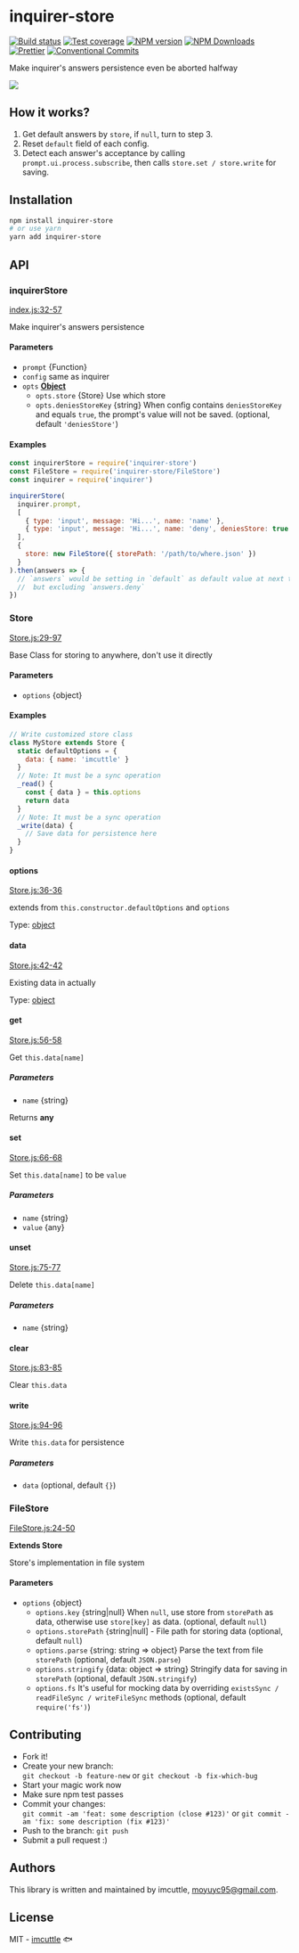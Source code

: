 # inquirer-store

[![Build status](https://img.shields.io/travis/imcuttle/inquirer-store/master.svg?style=flat-square)](https://travis-ci.org/imcuttle/inquirer-store)
[![Test coverage](https://img.shields.io/codecov/c/github/imcuttle/inquirer-store.svg?style=flat-square)](https://codecov.io/github/imcuttle/inquirer-store?branch=master)
[![NPM version](https://img.shields.io/npm/v/inquirer-store.svg?style=flat-square)](https://www.npmjs.com/package/inquirer-store)
[![NPM Downloads](https://img.shields.io/npm/dm/inquirer-store.svg?style=flat-square&maxAge=43200)](https://www.npmjs.com/package/inquirer-store)
[![Prettier](https://img.shields.io/badge/code_style-prettier-ff69b4.svg?style=flat-square)](https://prettier.io/)
[![Conventional Commits](https://img.shields.io/badge/Conventional%20Commits-1.0.0-yellow.svg?style=flat-square)](https://conventionalcommits.org)

Make inquirer's answers persistence even be aborted halfway

![](./snapshot.svg)

## How it works?

1.  Get default answers by `store`, if `null`, turn to step 3.
2.  Reset `default` field of each config.
3.  Detect each answer's acceptance by calling `prompt.ui.process.subscribe`, then calls `store.set / store.write` for saving.

## Installation

```bash
npm install inquirer-store
# or use yarn
yarn add inquirer-store
```

## API

<!-- Generated by documentation.js. Update this documentation by updating the source code. -->

### inquirerStore

[index.js:32-57](https://github.com/imcuttle/inquirer-store/blob/0b1cdb30c76a5a4dc7e7d0d5b87c4f7185bec93f/index.js#L32-L57 'Source code on GitHub')

Make inquirer's answers persistence

#### Parameters

- `prompt` {Function}
- `config` same as inquirer
- `opts` **[Object](https://developer.mozilla.org/docs/Web/JavaScript/Reference/Global_Objects/Object)**
  - `opts.store` {Store} Use which store
  - `opts.deniesStoreKey` {string}
    When config contains `deniesStoreKey` and equals `true`, the prompt's value will not be saved. (optional, default `'deniesStore'`)

#### Examples

```javascript
const inquirerStore = require('inquirer-store')
const FileStore = require('inquirer-store/FileStore')
const inquirer = require('inquirer')

inquirerStore(
  inquirer.prompt,
  [
    { type: 'input', message: 'Hi...', name: 'name' },
    { type: 'input', message: 'Hi...', name: 'deny', deniesStore: true }
  ],
  {
    store: new FileStore({ storePath: '/path/to/where.json' })
  }
).then(answers => {
  // `answers` would be setting in `default` as default value at next time
  //  but excluding `answers.deny`
})
```

### Store

[Store.js:29-97](https://github.com/imcuttle/inquirer-store/blob/0b1cdb30c76a5a4dc7e7d0d5b87c4f7185bec93f/Store.js#L29-L97 'Source code on GitHub')

Base Class for storing to anywhere, don't use it directly

#### Parameters

- `options` {object}

#### Examples

```javascript
// Write customized store class
class MyStore extends Store {
  static defaultOptions = {
    data: { name: 'imcuttle' }
  }
  // Note: It must be a sync operation
  _read() {
    const { data } = this.options
    return data
  }
  // Note: It must be a sync operation
  _write(data) {
    // Save data for persistence here
  }
}
```

#### options

[Store.js:36-36](https://github.com/imcuttle/inquirer-store/blob/0b1cdb30c76a5a4dc7e7d0d5b87c4f7185bec93f/Store.js#L36-L36 'Source code on GitHub')

extends from `this.constructor.defaultOptions` and `options`

Type: [object](https://developer.mozilla.org/docs/Web/JavaScript/Reference/Global_Objects/Object)

#### data

[Store.js:42-42](https://github.com/imcuttle/inquirer-store/blob/0b1cdb30c76a5a4dc7e7d0d5b87c4f7185bec93f/Store.js#L42-L42 'Source code on GitHub')

Existing data in actually

Type: [object](https://developer.mozilla.org/docs/Web/JavaScript/Reference/Global_Objects/Object)

#### get

[Store.js:56-58](https://github.com/imcuttle/inquirer-store/blob/0b1cdb30c76a5a4dc7e7d0d5b87c4f7185bec93f/Store.js#L56-L58 'Source code on GitHub')

Get `this.data[name]`

##### Parameters

- `name` {string}

Returns **any**

#### set

[Store.js:66-68](https://github.com/imcuttle/inquirer-store/blob/0b1cdb30c76a5a4dc7e7d0d5b87c4f7185bec93f/Store.js#L66-L68 'Source code on GitHub')

Set `this.data[name]` to be `value`

##### Parameters

- `name` {string}
- `value` {any}

#### unset

[Store.js:75-77](https://github.com/imcuttle/inquirer-store/blob/0b1cdb30c76a5a4dc7e7d0d5b87c4f7185bec93f/Store.js#L75-L77 'Source code on GitHub')

Delete `this.data[name]`

##### Parameters

- `name` {string}

#### clear

[Store.js:83-85](https://github.com/imcuttle/inquirer-store/blob/0b1cdb30c76a5a4dc7e7d0d5b87c4f7185bec93f/Store.js#L83-L85 'Source code on GitHub')

Clear `this.data`

#### write

[Store.js:94-96](https://github.com/imcuttle/inquirer-store/blob/0b1cdb30c76a5a4dc7e7d0d5b87c4f7185bec93f/Store.js#L94-L96 'Source code on GitHub')

Write `this.data` for persistence

##### Parameters

- `data` (optional, default `{}`)

### FileStore

[FileStore.js:24-50](https://github.com/imcuttle/inquirer-store/blob/0b1cdb30c76a5a4dc7e7d0d5b87c4f7185bec93f/FileStore.js#L24-L50 'Source code on GitHub')

**Extends Store**

Store's implementation in file system

#### Parameters

- `options` {object}
  - `options.key` {string|null}
    When `null`, use store from `storePath` as data, otherwise use `store[key]` as data. (optional, default `null`)
  - `options.storePath` {string|null] - File path for storing data (optional, default `null`)
  - `options.parse` {string: string => object} Parse the text from file `storePath` (optional, default `JSON.parse`)
  - `options.stringify` {data: object => string} Stringify data for saving in `storePath` (optional, default `JSON.stringify`)
  - `options.fs` It's useful for mocking data by overriding `existsSync / readFileSync / writeFileSync` methods (optional, default `require('fs')`)

## Contributing

- Fork it!
- Create your new branch:  
  `git checkout -b feature-new` or `git checkout -b fix-which-bug`
- Start your magic work now
- Make sure npm test passes
- Commit your changes:  
  `git commit -am 'feat: some description (close #123)'` or `git commit -am 'fix: some description (fix #123)'`
- Push to the branch: `git push`
- Submit a pull request :)

## Authors

This library is written and maintained by imcuttle, <a href="mailto:moyuyc95@gmail.com">moyuyc95@gmail.com</a>.

## License

MIT - [imcuttle](https://github.com/imcuttle) 🐟
